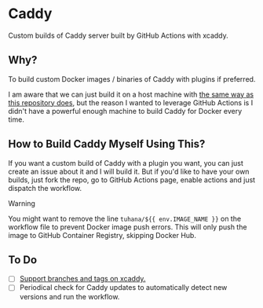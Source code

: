 # Caddy

Custom builds of Caddy server built by GitHub Actions with xcaddy.

## Why?

To build custom Docker images / binaries of Caddy with plugins if preferred.

I am aware that we can just build it on a host machine with [the same way as this repository does](.github/workflows/build-and-release.yaml#L100-L108), but the reason I wanted to leverage GitHub Actions is I didn't have a powerful enough machine to build Caddy for Docker every time.

## How to Build Caddy Myself Using This?

If you want a custom build of Caddy with a plugin you want, you can just create an issue about it and I will build it. But if you'd like to have your own builds, just fork the repo, go to GitHub Actions page, enable actions and just dispatch the workflow.

> [!WARNING]
>
> You might want to remove the line `tuhana/${{ env.IMAGE_NAME }}` on the workflow file to prevent Docker image push errors. This will only push the image to GitHub Container Registry, skipping Docker Hub.

## To Do

- [ ] [Support branches and tags on xcaddy.](https://github.com/caddyserver/xcaddy?tab=readme-ov-file#custom-builds:~:text=%3Ccaddy_version%3E%20is,commit%20like%20a58f240d3ecbb59285303746406cab50217f8d24)
- [ ] Periodical check for Caddy updates to automatically detect new versions and run the workflow.
